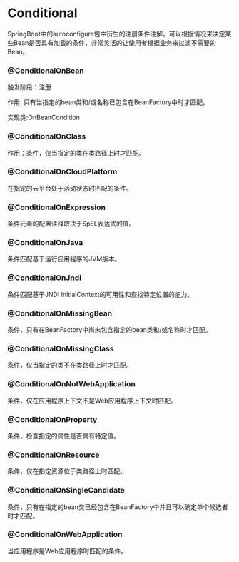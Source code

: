# Conditional



SpringBoot中的autoconfigure包中衍生的注册条件注解。可以根据情况来决定某些Bean是否具有加载的条件，非常灵活的让使用者根据业务来过滤不需要的Bean。

### @ConditionalOnBean

触发阶段：注册

作用: 只有当指定的bean类和/或名称已包含在BeanFactory中时才匹配。 

实现类:OnBeanCondition

### @ConditionalOnClass

作用：条件，仅当指定的类在类路径上时才匹配。

### @ConditionalOnCloudPlatform

在指定的云平台处于活动状态时匹配的条件。

### @ConditionalOnExpression

条件元素的配置注释取决于SpEL表达式的值。

### @ConditionalOnJava

条件匹配基于运行应用程序的JVM版本。

### @ConditionalOnJndi

条件匹配基于JNDI InitialContext的可用性和查找特定位置的能力。

### @ConditionalOnMissingBean

条件，只有在BeanFactory中尚未包含指定的bean类和/或名称时才匹配。 

### @ConditionalOnMissingClass

条件，仅当指定的类不在类路径上时才匹配。

### @ConditionalOnNotWebApplication

条件，仅在应用程序上下文不是Web应用程序上下文时匹配。

### @ConditionalOnProperty

条件，检查指定的属性是否具有特定值。

### @ConditionalOnResource

条件，仅在指定资源位于类路径上时匹配。

### @ConditionalOnSingleCandidate

条件，只有在指定的bean类已经包含在BeanFactory中并且可以确定单个候选者时才匹配。

### @ConditionalOnWebApplication

当应用程序是Web应用程序时匹配的条件。